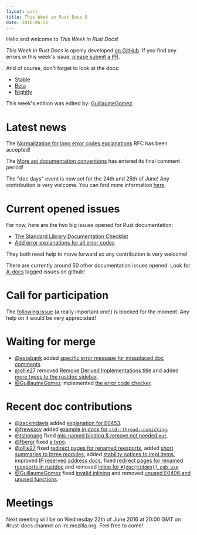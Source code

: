 ```yaml
---
layout: post
title: This Week in Rust Docs 9
date: 2016-06-21
---
```


Hello and welcome to *This Week in Rust Docs*!

*This Week in Rust Docs* is openly developed [on GitHub](https://github.com/GuillaumeGomez/this-week-in-rust-docs).
If you find any errors in this week's issue, [please submit a PR](https://github.com/GuillaumeGomez/this-week-in-rust-docs/pulls).

And of course, don't forget to look at the docs:

* [Stable](https://doc.rust-lang.org/)
* [Beta](http://doc.rust-lang.org/beta/)
* [Nightly](http://doc.rust-lang.org/nightly/)

This week's edition was edited by: [GuillaumeGomez](https://github.com/GuillaumeGomez).

# Latest news

The [Normalization for long error codes explanations](https://github.com/rust-lang/rfcs/pull/1567) RFC has been accepted!

The [More api documentation conventions](https://github.com/rust-lang/rfcs/pull/1574) has entered its final comment period!

The "doc days" event is now set for the 24th and 25th of June! Any contribution is very welcome. You can find more information [here](https://facility9.com/2016/06/announcing-rust-doc-days/).

# Current opened issues

For now, here are the two big issues opened for Rust documentation:

 * [The Standard Library Documentation Checklist](https://github.com/rust-lang/rust/issues/29329)
 * [Add error explanations for all error codes](https://github.com/rust-lang/rust/issues/32777)

They both need help to move forward so any contribution is very welcome!

There are currently around 50 other documentation issues opened. Look for [A-docs](https://github.com/rust-lang/rust/issues?q=is%3Aopen+is%3Aissue+label%3AA-docs) tagged issues on github!

# Call for participation

The [following issue](https://github.com/rust-lang/rust/issues/33772) (a really important one!) is blocked for the moment. Any help on it would be very appreciated!

# Waiting for merge

* [@estebank](https://github.com/estebank) added [specific error message for missplaced doc comments](https://github.com/rust-lang/rust/pull/33922).
* [@ollie27](https://github.com/ollie27) removed [Remove Derived Implementations title](https://github.com/rust-lang/rust/pull/34105) and added [more types to the rustdoc sidebar](https://github.com/rust-lang/rust/pull/34372).
* [@GuillaumeGomez](https://github.com/GuillaumeGomez) implemented [the error code checker](https://github.com/rust-lang/rust/pull/34186).

# Recent doc contributions

* [@zackmdavis](https://github.com/zackmdavis) added [explanation for E0453](https://github.com/rust-lang/rust/pull/34242).
* [@frewsxcv](https://github.com/frewsxcv) added [example in docs for `std::thread::panicking`](https://github.com/rust-lang/rust/pull/34313).
* [@tshepang](https://github.com/tshepang) fixed [mis-named binding & remove not needed `mut`](https://github.com/rust-lang/rust/pull/34314).
* [@fbergr](https://github.com/fbergr) fixed [a typo](https://github.com/rust-lang/rust/pull/34259).
* [@ollie27](https://github.com/ollie27) fixed [redirect pages for renamed reexports](https://github.com/rust-lang/rust/pull/34245), added [short summaries to btree modules](https://github.com/rust-lang/rust/pull/34335), added [stability notices to impl items](https://github.com/rust-lang/rust/pull/34292), improved [IP reserved address docs](https://github.com/rust-lang/rust/pull/34263), fixed [redirect pages for renamed reexports in rustdoc](https://github.com/rust-lang/rust/pull/34245) and removed [inline for `#[doc(hidden)] pub use`](https://github.com/rust-lang/rust/pull/34232).
* [@GuillaumeGomez](https://github.com/GuillaumeGomez) fixed [invalid inlining](https://github.com/rust-lang/rust/pull/34234) and removed [unused E0406 and unused functions](https://github.com/rust-lang/rust/pull/34342).

# Meetings

Next meeting will be on Wednesday 22th of June 2016 at 20:00 GMT on #rust-docs channel on irc.mozilla.org. Feel free to come!
